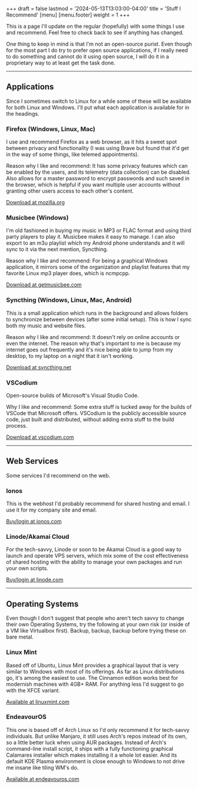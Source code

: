 +++
draft = false
lastmod = '2024-05-13T13:03:00-04:00'
title = 'Stuff I Recommend'
[menu]
  [menu.footer]
    weight = 1
+++

This is a page I'll update on the regular (hopefully) with some things I use and recommend. Feel free to check back to see if anything has changed.

One thing to keep in mind is that I'm not an open-source purist. Even though for the most part I do try to prefer open source applications, if I really need to do something and cannot do it using open source, I will do it in a proprietary way to at least get the task done.

***

## Applications

Since I sometimes switch to Linux for a while some of these will be available for both Linux and Windows. I'll put what each application is available for in the headings.

### Firefox (Windows, Linux, Mac)

I use and recommend Firefox as a web browser, as it hits a sweet spot between privacy and functionality (I was using Brave but found that it'd get in the way of some things, like telemed appointments).

Reason why I like and recommend: It has some privacy features which can be enabled by the users, and its telemetry (data collection) can be disabled. Also allows for a master password to encrypt passwords and such saved in the browser, which is helpful if you want multiple user accounts without granting other users access to each other's content.

[Download at mozilla.org](https://www.mozilla.org/en-US/firefox/)

### Musicbee (Windows)

I'm old fashioned in buying my music in MP3 or FLAC format and using third party players to play it. Musicbee makes it easy to manage. I can also export to an m3u playlist which my Android phone understands and it will sync to it via the next mention, Syncthing.

Reason why I like and recommend: For being a graphical Windows application, it mirrors some of the organization and playlist features that my favorite Linux mp3 player does, which is ncmpcpp.

[Download at getmusicbee.com](https://www.getmusicbee.com/)

### Syncthing (Windows, Linux, Mac, Android)

This is a small application which runs in the background and allows folders to synchronize between devices (after some initial setup). This is how I sync both my music and website files.

Reason why I like and recommend: It doesn't rely on online accounts or even the internet. The reason why that's important to me is because my internet goes out frequently and it's nice being able to jump from my desktop, to my laptop on a night that it isn't working.

[Download at syncthing.net](https://syncthing.net/downloads/)

### VSCodium

Open-source builds of Microsoft's Visual Studio Code.

Why I like and recommend: Some extra stuff is tucked away for the builds of VSCode that Microsoft offers. VSCodium is the publicly accessible source code, just built and distributed, without adding extra stuff to the build process.

[Download at vscodium.com](https://www.vscodium.com)

***

## Web Services

Some services I'd recommend on the web.

### Ionos

This is the webhost I'd probably recommend for shared hosting and email. I use it for my company site and email.

[Buy/login at ionos.com](https://www.ionos.com/)

### Linode/Akamai Cloud

For the tech-savvy, Linode or soon to be Akamai Cloud is a good way to launch and operate VPS servers, which mix some of the cost effectiveness of shared hosting with the ability to manage your own packages and run your own scripts.

[Buy/login at linode.com](https://www.linode.com/)

***

## Operating Systems

Even though I don't suggest that people who aren't tech savvy to change their own Operating Systems, try the following at your own risk (or inside of a VM like Virtualbox first). Backup, backup, backup before trying these on bare metal.

### Linux Mint

Based off of Ubuntu, Linux Mint provides a graphical layout that is very similar to Windows with most of its offerings. As far as Linux distributions go, it's among the easiest to use. The Cinnamon edition works best for modernish machines with 4GB+ RAM. For anything less I'd suggest to go with the XFCE variant.

[Available at linuxmint.com](https://linuxmint.com/)

### EndeavourOS

This one is based off of Arch Linux so I'd only recommend it for tech-savvy individuals. But unlike Manjaro, it still uses Arch's repos instead of its own, so a little better luck when using AUR packages. Instead of Arch's command-line install script, it ships with a fully functioning graphical Calamares installer which makes installing it a whole lot easier. And its default KDE Plasma environment is close enough to Windows to not drive me insane like tiling WM's do.

[Available at endeavouros.com](https://endeavouros.com/)